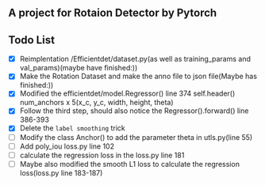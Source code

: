 ## A project for Rotaion Detector by Pytorch  
## Todo List  
- [X] Reimplentation /Efficientdet/dataset.py(as well as training_params and val_params)(maybe have finished:))  
- [X] Make the Rotation Dataset and make the anno file to json file(Maybe has finished:))  
- [X] Modified the efficientdet/model.Regressor() line 374 self.header() num_anchors x 5(x_c, y_c, width, height, theta)  
- [X] Follow the third step, should also notice the Regressor().forward() line 386-393  
- [X] Delete the `label smoothing` trick  
- [ ] Modify the class Anchor() to add the parameter theta in utls.py(line 55)
- [ ] Add poly_iou loss.py line 102  
- [ ] calculate the regression loss in the loss.py line 181  
- [ ] Maybe also modified the smooth L1 loss to calculate the regression loss(loss.py line 183-187)

